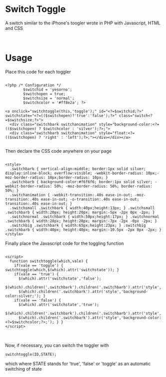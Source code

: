 # Switch Toggle

A switch similar to the iPhone's toogler wrote in PHP with Javascript, HTML and CSS

<p><br></p>

# Usage

Place this code for each toggler

```

<?php /* Configuration */
        $switchid = 'yesorno';
        $switchopen = true;
        $switchsize = 'normal';
        $switchcolor = '#ff8e2a'; ?>
  
<a onclick="switchtoggle(this,'toggle');" id="<?=$switchid;?>" switchstate="<?=(($switchopen)?'true':'false');?>" class="switch<?=$switchsize;?>">
  <div class="switchbark switchanimation" style="background-color:<?=(($switchopen) ? $switchcolor : 'silver');?>;">
  <div class="switchbarb switchanimation" style="float:<?=(($switchopen) ? 'right' : 'left');?>;"></div></div></a>
  
```

<p>
Then declare the CSS code anywhere on your page
  
```

<style>
  .switchbark { vertical-align:middle; border:1px solid silver; display:inline-block; overflow:visible; -webkit-border-radius: 10px;-moz-border-radius: 10px;border-radius: 10px; }
  .switchbarb { background-color:#f6f6f6; border:1px solid silver; -webkit-border-radius: 50%; -moz-border-radius: 50%; border-radius: 50%; }
  .switchanimation { -webkit-transition:.40s ease-in-out; -moz-transition:.40s ease-in-out; -o-transition:.40s ease-in-out; transition:.40s ease-in-out; }
  .switchsmall .switchbark { width:40px;height:13px; } .switchsmall .switchbarb { width:20px; height:20px; margin:-5px -2px 0px -2px; }
  .switchnormal .switchbark { width:50px;height:17px; } .switchnormal .switchbarb { width:28px; height:28px; margin:-7px -2px -0px -2px; }
  .switchbig .switchbark { width:65px;height:23px; } .switchbig .switchbarb { width:40px; height:40px; margin:-10.5px -2px 0px -2px; }
</style>

```

</p>
<p>
Finally place the Javascript code for the toggling function
  
```

<script>
  function switchtoggle(which,vale) { 
    if(vale == 'toggle') { switchtoggle(which,$(which).attr('switchstate')); }
    if(vale == 'true') {
      $(which).attr('switchstate','false');
      $(which).children('.switchbark').children('.switchbarb').attr('style','float:left;');
      $(which).children('.switchbark').attr('style','background-color:silver;'); }
    if(vale == 'false') { 
      $(which).attr('switchstate','true'); 
      $(which).children('.switchbark').children('.switchbarb').attr('style','float:right;');
      $(which).children('.switchbark').attr('style','background-color:<?=$switchcolor;?>;'); } }
</script>

```

</p>
<p><br></p>
<p>
Now, if necessary, you can switch the toggler with
  
```
switchtoggle(ID,STATE);
```

which where STATE stands for 'true', 'false' or 'toggle' as an automatic switching of state
</p>
